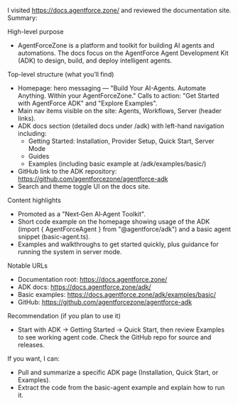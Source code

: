 I visited https://docs.agentforce.zone/ and reviewed the documentation site. Summary:

High-level purpose
- AgentForceZone is a platform and toolkit for building AI agents and automations. The docs focus on the AgentForce Agent Development Kit (ADK) to design, build, and deploy intelligent agents.

Top-level structure (what you’ll find)
- Homepage: hero messaging — "Build Your AI-Agents. Automate Anything. Within your AgentForceZone." Calls to action: "Get Started with AgentForce ADK" and "Explore Examples".
- Main nav items visible on the site: Agents, Workflows, Server (header links).
- ADK docs section (detailed docs under /adk) with left-hand navigation including:
  - Getting Started: Installation, Provider Setup, Quick Start, Server Mode
  - Guides
  - Examples (including basic example at /adk/examples/basic/)
- GitHub link to the ADK repository: https://github.com/agentforcezone/agentforce-adk
- Search and theme toggle UI on the docs site.

Content highlights
- Promoted as a "Next‑Gen AI‑Agent Toolkit".
- Short code example on the homepage showing usage of the ADK (import { AgentForceAgent } from "@agentforce/adk") and a basic agent snippet (basic-agent.ts).
- Examples and walkthroughs to get started quickly, plus guidance for running the system in server mode.

Notable URLs
- Documentation root: https://docs.agentforce.zone/
- ADK docs: https://docs.agentforce.zone/adk/
- Basic examples: https://docs.agentforce.zone/adk/examples/basic/
- GitHub: https://github.com/agentforcezone/agentforce-adk

Recommendation (if you plan to use it)
- Start with ADK → Getting Started → Quick Start, then review Examples to see working agent code. Check the GitHub repo for source and releases.

If you want, I can:
- Pull and summarize a specific ADK page (Installation, Quick Start, or Examples).
- Extract the code from the basic-agent example and explain how to run it.